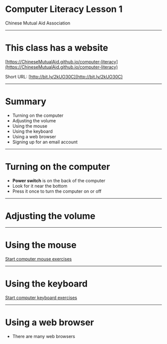 # Computer Literacy Lesson 1

Chinese Mutual Aid Association

---
# This class has a website

[https://ChineseMutualAid.github.io/computer-literacy](https://ChineseMutualAid.github.io/computer-literacy)

Short URL: [http://bit.ly/2kUO30C](http://bit.ly/2kUO30C)

---
# Summary

- Turning on the computer
- Adjusting the volume
- Using the mouse
- Using the keyboard
- Using a web browser
- Signing up for an email account

---
# Turning on the computer

- **Power switch** is on the back of the computer
- Look for it near the bottom
- Press it once to turn the computer on or off

---
# Adjusting the volume

---
# Using the mouse

[Start computer mouse exercises](http://www.seniornet.org/howto/mouseexercises/placemouse1.html)

---
# Using the keyboard

[Start computer keyboard exercises](http://www.bbc.co.uk/guides/z3c6tfr)

---
# Using a web browser

- There are many web browsers

